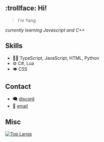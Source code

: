 ## :trollface: Hi!

> I'm Yang

*currently learning Javascript and C++*

## Skills
- 👨‍💻 TypeScript, JavaScript, HTML, Python
- ⚙️ C#, Lua
- 👁️ CSS

## Contact
- 🗨️ [discord](khun#2985)
- :email: [email](khunstr@protonmail.com)

## Misc
[![Top Langs](https://github-readme-stats.vercel.app/api/top-langs/?username=khun-int&theme=transparent)](https://github.com/anuraghazra/github-readme-stats)

